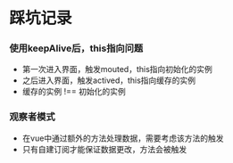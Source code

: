 # 踩坑记录

### 使用keepAlive后，this指向问题
* 第一次进入界面，触发mouted，this指向初始化的实例
* 之后进入界面，触发actived，this指向缓存的实例
* 缓存的实例 !== 初始化的实例

### 观察者模式
* 在vue中通过额外的方法处理数据，需要考虑该方法的触发
* 只有自建订阅才能保证数据更改，方法会被触发